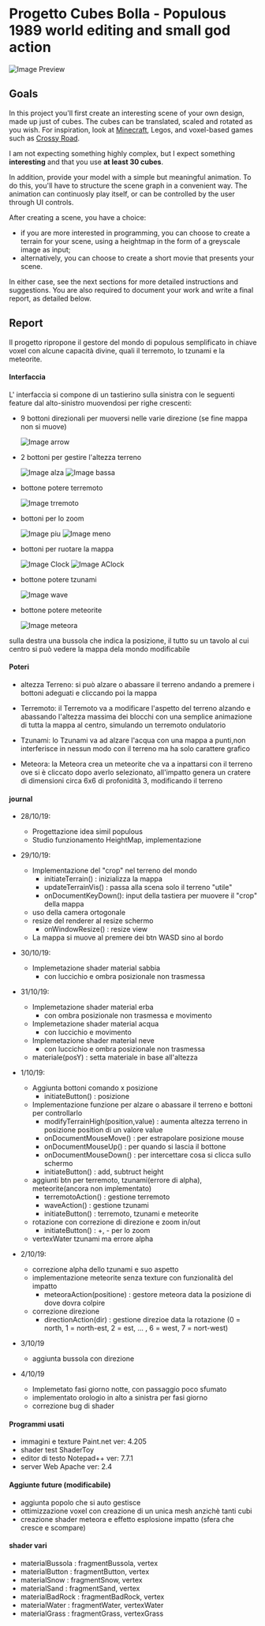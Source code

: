 # Progetto Cubes Bolla - Populous 1989 world editing and small god action
	
![Image Preview](/preview/preview.png)
	
## Goals 
In this project you'll first create an interesting scene of your own design, made up just of cubes. The cubes can be
translated, scaled and rotated as you wish. For inspiration, look at [Minecraft](https://minecraft.net/en-us/), 
Legos, and voxel-based games such as [Crossy Road](http://www.crossyroad.com).

I am not expecting something highly complex, but I expect something **interesting** and that you use **at least 30 cubes**.

In addition, provide your model with a simple but meaningful animation. To do this, you'll have to structure the scene
graph in a convenient way. The animation can continuosly play itself, or can be controlled by the user through UI controls.

After creating a scene, you have a choice:

- if you are more interested in programming, you can choose to create a terrain for your scene, using a heightmap in the
form of a greyscale image as input;
- alternatively, you can choose to create a short movie that presents your scene.

In either case, see the next sections for more detailed instructions and suggestions. You are also required to document your
work and write a final report, as detailed below. 


## Report

Il progetto ripropone il gestore del mondo di populous semplificato in chiave voxel con alcune capacità divine, quali il
terremoto, lo tzunami e la meteorite.

#### Interfaccia

L' interfaccia si compone di un tastierino sulla sinistra con le seguenti feature dal alto-sinistro muovendosi per righe crescenti:
	
* 9 bottoni direzionali per muoversi nelle varie direzione (se fine mappa non si muove)

	![Image arrow](/textures/arrow.png)

* 2 bottoni per gestire l'altezza terreno

	![Image alza](/textures/alza.png) ![Image bassa](/textures/bassa.png)

* bottone potere terremoto

	![Image trremoto](/textures/terremoto.png)

* bottoni per lo zoom

	![Image piu](/textures/piu.png) ![Image meno](/textures/meno.png)

* bottoni per ruotare la mappa

	![Image Clock](/textures/Clock.png) ![Image AClock](/textures/AClock.png)

* bottone potere tzunami

	![Image wave](/textures/wave.png)

* bottone potere meteorite

	![Image meteora](/textures/meterora.png)

sulla destra una bussola che indica la posizione, il tutto su un tavolo al cui centro si può vedere la mappa dela mondo modificabile

#### Poteri

* altezza Terreno:
	si può alzare o abassare il terreno andando a premere i bottoni adeguati e cliccando poi la mappa

* Terremoto:
	il Terremoto va a modificare l'aspetto del terreno alzando e abassando l'altezza massima dei blocchi con una semplice 
	animazione di tutta la mappa al centro, simulando un terremoto ondulatorio

* Tzunami:
	lo Tzunami va ad alzare l'acqua con una mappa a punti,non interferisce in nessun modo con il terreno ma ha solo
	carattere grafico

* Meteora:
	la Meteora crea un meteorite che va a inpattarsi con il terreno ove si è cliccato dopo averlo selezionato, all'impatto
	genera un cratere di dimensioni circa 6x6 di profonidità 3, modificando il terreno

#### journal

* 28/10/19:
	* Progettazione idea simil populous  
	* Studio funzionamento HeightMap, implementazione  
	
* 29/10/19:
	* Implementazione del "crop" nel terreno del mondo  
		* initiateTerrain()  :  inizializza la mappa  
		* updateTerrainVis() :  passa alla scena solo il terreno "utile"  
		* onDocumentKeyDown():  input della tastiera per muovere il "crop" della mappa  
	* uso della camera ortogonale  
	* resize del renderer al resize schermo  
		* onWindowResize()   : resize view  
	* La mappa si muove al premere dei btn WASD sino al bordo  

* 30/10/19:
	* Implemetazione shader material sabbia  
		* con luccichio e ombra posizionale non trasmessa  

* 31/10/19:
	* Implemetazione shader material erba  
		* con ombra posizionale non trasmessa e movimento  
	* Implemetazione shader material acqua  
		* con luccichio e movimento  
	* Implemetazione shader material neve  
		* con luccichio e ombra posizionale non trasmessa  
	* materiale(posY) : setta materiale in base all'altezza  

* 1/10/19:
	* Aggiunta bottoni comando x posizione  
		* initiateButton() : posizione
	* Implementazione funzione per alzare o abassare il terreno e bottoni per controllarlo  
		* modifyTerrainHigh(position,value) : aumenta altezza terreno in posizione position di un valore value
		* onDocumentMouseMove()	: per estrapolare posizione mouse
		* onDocumentMouseUp()   : per quando si lascia il bottone
		* onDocumentMouseDown() : per intercettare cosa si clicca sullo schermo
		* initiateButton()		: add, subtruct height  
	* aggiunti btn per terremoto, tzunami(errore di alpha), meteorite(ancora non implementato)  
		* terremotoAction()	: gestione terremoto
		* waveAction()		: gestione tzunami
		* initiateButton()  : terremoto, tzunami e meteorite
	* rotazione con correzione di direzione e zoom in/out  
		* initiateButton()  : +, - per lo zoom
	* vertexWater  tzunami ma errore alpha  
		
	
* 2/10/19:
	* correzione alpha dello tzunami e suo aspetto  
	* implementazione meteorite senza texture con funzionalità del impatto  
		* meteoraAction(positione) : gestore meteora data la posizione di dove dovra colpire
	* correzione direzione   
		* directionAction(dir) : gestione direzioe data la rotazione (0 = north, 1 = north-est, 2 = est, ... , 6 = west, 7 = nort-west)
				
* 3/10/19
	* aggiunta bussola con direzione  

* 4/10/19
	* Implemetato fasi giorno notte, con passaggio poco sfumato  
	* implementato orologio in alto a sinistra per fasi giorno  
	* correzione bug di shader  
	
#### Programmi usati

* immagini e texture Paint.net ver: 4.205  
* shader test ShaderToy	  
* editor di testo Notepad++ ver: 7.7.1  
* server Web Apache ver: 2.4  

#### Aggiunte future (modificabile)
* aggiunta popolo che si auto gestisce
* ottimizzazione voxel con creazione di un unica mesh anzichè tanti cubi
* creazione shader meteora e effetto esplosione impatto (sfera che cresce e scompare)


#### shader vari

* materialBussola 	: fragmentBussola, 	vertex			
* materialButton 	: fragmentButton,	vertex
* materialSnow  	: fragmentSnow, 	vertex
* materialSand		: fragmentSand, 	vertex
* materialBadRock	: fragmentBadRock, 	vertex
* materialWater		: fragmentWater, 	vertexWater
* materialGrass		: fragmentGrass, 	vertexGrass